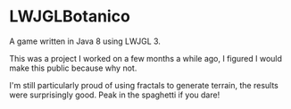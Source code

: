 # LWJGLBotanico
A game written in Java 8 using LWJGL 3.

This was a project I worked on a few months a while ago, I figured I would make this public because why not.

I'm still particularly proud of using fractals to generate terrain, the results were surprisingly good. Peak in the spaghetti if you dare!

